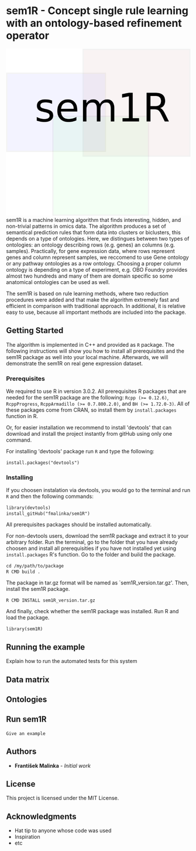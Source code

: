 # sem1R - Concept single rule learning with an ontology-based refinement operator

![Image of sem1R](sem1r_logo_col.png)
sem1R is a machine learning algorithm that finds interesting, hidden, and non-trivial patterns in omics data. The algorithm produces a set of semantical prediction rules that form data into clusters or biclusters, this depends on a type of ontologies. Here, we distingues between two types of ontologies: an ontology describing rows (e.g. genes) an columns (e.g. samples). Practically, for gene expression data, where rows represent genes and column represent samples, we reccomend to use Gene ontology or any pathway ontologies as a row ontology. Choosing a proper column ontology is depending on a type of experiment, e.g. OBO Foundry provides almost two hundreds and many of them are domain specific so some anatomical ontologies can be used as well.

The sem1R is based on rule learning methods, where two reduction procedures were added and that make the algorithm extremely fast and efficient in comparison with traditional approach. In additional, it is relative easy to use, because all important methods are included into the package.

## Getting Started
The algorithm is implemented in C++ and provided as `R` package. The following instructions will show you how to install all prerequisites and the sem1R package as well into your local machine. Afterwards, we will demonstrate the sem1R on real gene expression dataset.

### Prerequisites
We required to use R in version 3.0.2.
All prerequisites R packages that are needed for the sem1R package are the following:
`Rcpp (>= 0.12.6)`, `RcppProgress`, `RcppArmadillo (>= 0.7.800.2.0)`, and `BH (>= 1.72.0-3)`. All of these packages come from CRAN, so install them by `install.packages` function in R.

Or, for easier installation we recommend to install 'devtools' that can download and install the project instantly from gitHub using only one command.

For installing 'devtools' package run `R` and type the following:
```
install.packages("devtools")
```

### Installing
If you choosen instalation via devtools, you would go to the terminal and run `R` and then the following commands:

```
library(devtools)
install_gitHub("fmalinka/sem1R")
```
All prerequisites packages should be installed automatically.

For non-devtools users, download the sem1R package and extract it to your arbitrary folder.
Run the terminal, go to the folder that you have already choosen and install all prerequisities if you have not installed yet using `install.packages` R's function. Go to the folder and build the package.

```
cd /my/path/to/package
R CMD build .
```
The package in tar.gz format will be named as `sem1R_version.tar.gz'.
Then, install the sem1R package.

```
R CMD INSTALL sem1R_version.tar.gz
```

And finally, check whether the sem1R package was installed.
Run R and load the package.
```
library(sem1R)
```


## Running the example

Explain how to run the automated tests for this system

## Data matrix

## Ontologies

## Run sem1R

```
Give an example
```

## Authors

* **František Malinka** - *Initial work*

## License

This project is licensed under the MIT License.

## Acknowledgments

* Hat tip to anyone whose code was used
* Inspiration
* etc


